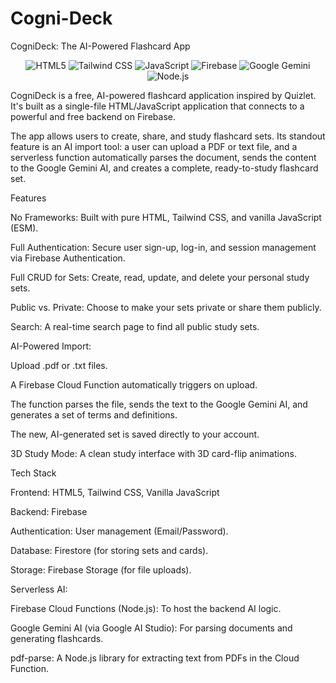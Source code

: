 # Cogni-Deck
CogniDeck: The AI-Powered Flashcard App

<p align="center">
<img src="https://www.google.com/search?q=https://img.shields.io/badge/HTML5-E34F26%3Fstyle%3Dfor-the-badge%26logo%3Dhtml5%26logoColor%3Dwhite" alt="HTML5" />
<img src="https://www.google.com/search?q=https://img.shields.io/badge/Tailwind_CSS-06B6D4%3Fstyle%3Dfor-the-badge%26logo%3Dtailwindcss%26logoColor%3Dwhite" alt="Tailwind CSS" />
<img src="https://www.google.com/search?q=https://img.shields.io/badge/JavaScript-F7DF1E%3Fstyle%3Dfor-the-badge%26logo%3Djavascript%26logoColor%3Dblack" alt="JavaScript" />
<img src="https://www.google.com/search?q=https://img.shields.io/badge/Firebase-FFCA28%3Fstyle%3Dfor-the-badge%26logo%3Dfirebase%26logoColor%3Dblack" alt="Firebase" />
<img src="https://www.google.com/search?q=https://img.shields.io/badge/Google_Gemini-4285F4%3Fstyle%3Dfor-the-badge%26logo%3Dgoogle%26logoColor%3Dwhite" alt="Google Gemini" />
<img src="https://www.google.com/search?q=https://img.shields.io/badge/Node.js-339933%3Fstyle%3Dfor-the-badge%26logo%3Dnodedotjs%26logoColor%3Dwhite" alt="Node.js" />
</p>

CogniDeck is a free, AI-powered flashcard application inspired by Quizlet. It's built as a single-file HTML/JavaScript application that connects to a powerful and free backend on Firebase.

The app allows users to create, share, and study flashcard sets. Its standout feature is an AI import tool: a user can upload a PDF or text file, and a serverless function automatically parses the document, sends the content to the Google Gemini AI, and creates a complete, ready-to-study flashcard set.

Features

No Frameworks: Built with pure HTML, Tailwind CSS, and vanilla JavaScript (ESM).

Full Authentication: Secure user sign-up, log-in, and session management via Firebase Authentication.

Full CRUD for Sets: Create, read, update, and delete your personal study sets.

Public vs. Private: Choose to make your sets private or share them publicly.

Search: A real-time search page to find all public study sets.

AI-Powered Import:

Upload .pdf or .txt files.

A Firebase Cloud Function automatically triggers on upload.

The function parses the file, sends the text to the Google Gemini AI, and generates a set of terms and definitions.

The new, AI-generated set is saved directly to your account.

3D Study Mode: A clean study interface with 3D card-flip animations.

Tech Stack

Frontend: HTML5, Tailwind CSS, Vanilla JavaScript

Backend: Firebase

Authentication: User management (Email/Password).

Database: Firestore (for storing sets and cards).

Storage: Firebase Storage (for file uploads).

Serverless AI:

Firebase Cloud Functions (Node.js): To host the backend AI logic.

Google Gemini AI (via Google AI Studio): For parsing documents and generating flashcards.

pdf-parse: A Node.js library for extracting text from PDFs in the Cloud Function.
